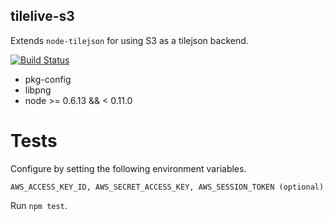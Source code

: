 tilelive-s3
-----------
Extends `node-tilejson` for using S3 as a tilejson backend.

[![Build Status](https://secure.travis-ci.org/mapbox/tilelive-s3.png)](http://travis-ci.org/mapbox/tilelive-s3)

 - pkg-config
 - libpng
 - node >= 0.6.13 && < 0.11.0

Tests
=====

Configure by setting the following environment variables.

```
AWS_ACCESS_KEY_ID, AWS_SECRET_ACCESS_KEY, AWS_SESSION_TOKEN (optional)
```

Run `npm test`.
